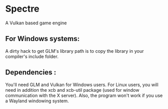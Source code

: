 # Spectre
 A Vulkan based game engine
## For Windows systems:
A dirty hack to get GLM's library path is to copy the library in your compiler's include folder.
## Dependencies :
You'll need GLM and Vulkan for Windows users. For Linux users, you will need in addition the xcb and xcb-util package (used for window communication with the X server). Also, the program won't work if you use a Wayland windowing system.
